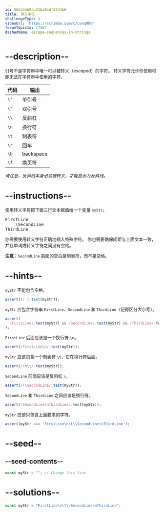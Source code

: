 ```yaml
---
id: 56533eb9ac21ba0edf2244b6
title: 转义字符
challengeType: 1
videoUrl: 'https://scrimba.com/c/cvmqRh6'
forumTopicId: 17567
dashedName: escape-sequences-in-strings
---
```


# --description--

引号不是字符串中唯一可以被转义（<dfn>escaped</dfn>）的字符。 转义字符允许你使用可能无法在字符串中使用的字符。

<table class='table table-striped'><thead><tr><th>代码</th><th>输出</th></tr></thead><tbody><tr><td><code>\'</code></td><td>单引号</td></tr><tr><td><code>\"</code></td><td>双引号</td></tr><tr><td><code>\\</code></td><td>反斜杠</td></tr><tr><td><code>\n</code></td><td>换行符</td></tr><tr><td><code>\t</code></td><td>制表符</td></tr><tr><td><code>\r</code></td><td>回车</td></tr><tr><td><code>\b</code></td><td>backspace</td></tr><tr><td><code>\f</code></td><td>换页符</td></tr></tbody></table>

*请注意，反斜线本身必须被转义，才能显示为反斜线。*

# --instructions--

使用转义字符把下面三行文本赋值给一个变量 `myStr`。

<pre>
FirstLine
    \SecondLine
ThirdLine
</pre>

你需要使用转义字符正确地插入特殊字符。 你也需要确保间距与上面文本一致，并且单词或转义字符之间没有空格。

**注意：**`SecondLine` 前面的空白是制表符，而不是空格。

# --hints--

`myStr` 不能包含空格。

```js
assert(!/ /.test(myStr));
```

`myStr` 应包含字符串 `FirstLine`、`SecondLine` 和 `ThirdLine`（记得区分大小写）。

```js
assert(
  /FirstLine/.test(myStr) && /SecondLine/.test(myStr) && /ThirdLine/.test(myStr)
);
```

`FirstLine` 后面应该是一个换行符 `\n`。

```js
assert(/FirstLine\n/.test(myStr));
```

`myStr` 应该包含一个制表符 `\t`，它在换行符后面。

```js
assert(/\n\t/.test(myStr));
```

`SecondLine` 前面应该是反斜杠 `\`。

```js
assert(/\\SecondLine/.test(myStr));
```

`SecondLine` 和 `ThirdLine` 之间应该是换行符。

```js
assert(/SecondLine\nThirdLine/.test(myStr));
```

`myStr` 应该只包含上面要求的字符。

```js
assert(myStr === 'FirstLine\n\t\\SecondLine\nThirdLine');
```

# --seed--

## --seed-contents--

```js
const myStr = ""; // Change this line
```

# --solutions--

```js
const myStr = "FirstLine\n\t\\SecondLine\nThirdLine";
```
